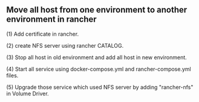 ## Move all host from one environment to another environment in rancher

(1) Add certificate in rancher.

(2) create NFS server using rancher CATALOG.

(3) Stop all host in old environment and add all host in new environment.

(4) Start all service using docker-compose.yml and rancher-compose.yml files.

(5) Upgrade those service which used NFS server by adding "rancher-nfs" in Volume Driver.
